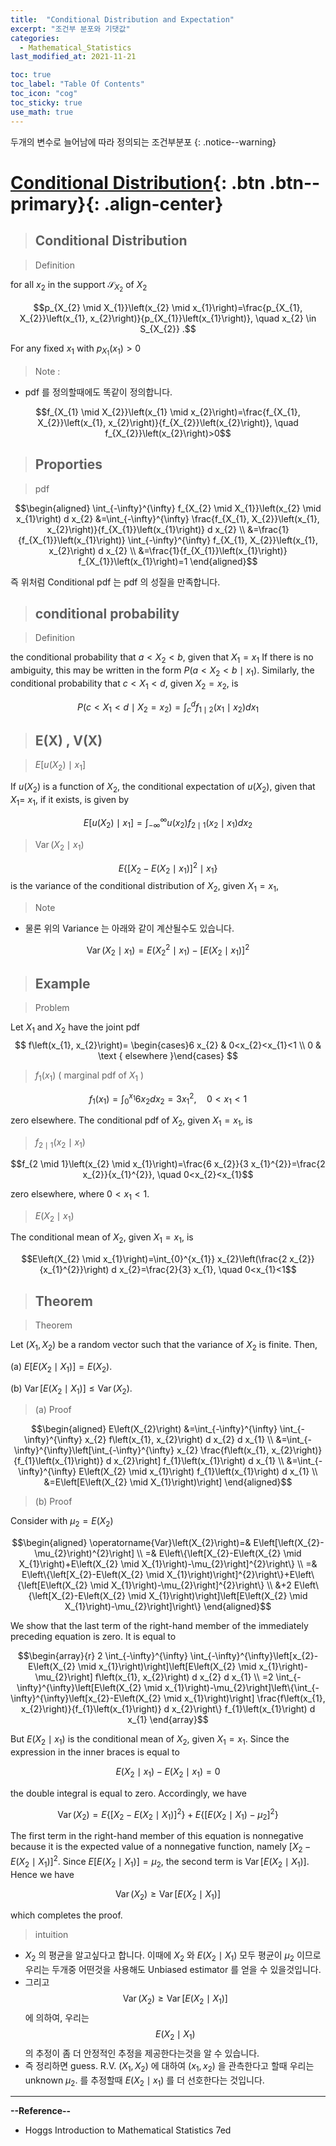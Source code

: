 ```yaml
---
title:  "Conditional Distribution and Expectation"
excerpt: "조건부 분포와 기댓값"
categories:
  - Mathematical_Statistics
last_modified_at: 2021-11-21

toc: true
toc_label: "Table Of Contents"
toc_icon: "cog"
toc_sticky: true
use_math: true
---
```


 두개의 변수로 늘어남에 따라 정의되는 조건부분포
{: .notice--warning}

# [Conditional Distribution](#link){: .btn .btn--primary}{: .align-center}

> ## Conditional Distribution

> Definition

for all $x_{2}$ in the support $\mathcal{S}_{X_{2}}$ of $X_{2}$

$$p_{X_{2} \mid X_{1}}\left(x_{2} \mid x_{1}\right)=\frac{p_{X_{1}, X_{2}}\left(x_{1}, x_{2}\right)}{p_{X_{1}}\left(x_{1}\right)}, \quad x_{2} \in S_{X_{2}} .$$

For any fixed $x_{1}$ with $p_{X_{1}}\left(x_{1}\right)>0$ 

> Note : 

- pdf 를 정의할때에도 똑같이 정의합니다.

$$f_{X_{1} \mid X_{2}}\left(x_{1} \mid x_{2}\right)=\frac{f_{X_{1}, X_{2}}\left(x_{1}, x_{2}\right)}{f_{X_{2}}\left(x_{2}\right)}, \quad f_{X_{2}}\left(x_{2}\right)>0$$

> ## Proporties

> pdf 

$$\begin{aligned}
\int_{-\infty}^{\infty} f_{X_{2} \mid X_{1}}\left(x_{2} \mid x_{1}\right) d x_{2} &=\int_{-\infty}^{\infty} \frac{f_{X_{1}, X_{2}}\left(x_{1}, x_{2}\right)}{f_{X_{1}}\left(x_{1}\right)} d x_{2} \\
&=\frac{1}{f_{X_{1}}\left(x_{1}\right)} \int_{-\infty}^{\infty} f_{X_{1}, X_{2}}\left(x_{1}, x_{2}\right) d x_{2} \\
&=\frac{1}{f_{X_{1}}\left(x_{1}\right)} f_{X_{1}}\left(x_{1}\right)=1
\end{aligned}$$

즉 위처럼 Conditional pdf 는 pdf 의 성질을 만족합니다.

> ## conditional probability

> Definition

the conditional probability that $a<X_{2}<b$, given that $X_{1}=x_{1}$  If there is no ambiguity, this may be written in the form $P\left(a<X_{2}<b \mid x_{1}\right)$. Similarly, the conditional probability that $c<X_{1}<d$, given $X_{2}=x_{2}$, is

$$P\left(c<X_{1}<d \mid X_{2}=x_{2}\right)=\int_{c}^{d} f_{1 \mid 2}\left(x_{1} \mid x_{2}\right) d x_{1}$$

> ## E(X) , V(X)

> $E\left[u\left(X_{2}\right) \mid x_{1}\right]$

If $u\left(X_{2}\right)$ is a function of $X_{2}$, the conditional expectation of $u\left(X_{2}\right)$, given that $X_{1}=$ $x_{1}$, if it exists, is given by

$$E\left[u\left(X_{2}\right) \mid x_{1}\right]=\int_{-\infty}^{\infty} u\left(x_{2}\right) f_{2 \mid 1}\left(x_{2} \mid x_{1}\right) d x_{2}$$

> $\operatorname{Var}\left(X_{2} \mid x_{1}\right)$

$$E\left\{\left[X_{2}-E\left(X_{2} \mid x_{1}\right)\right]^{2} \mid x_{1}\right\}$$ is the variance of the conditional distribution of $X_{2}$, given $X_{1}=x_{1}$, 

> Note

- 물론 위의 Variance 는 아래와 같이 계산될수도 있습니다.

$$\operatorname{Var}\left(X_{2} \mid x_{1}\right)=E\left(X_{2}^{2} \mid x_{1}\right)-\left[E\left(X_{2} \mid x_{1}\right)\right]^{2}$$

> ## Example

> Problem

Let $X_{1}$ and $X_{2}$ have the joint pdf
$$
f\left(x_{1}, x_{2}\right)= \begin{cases}6 x_{2} & 0<x_{2}<x_{1}<1 \\ 0 & \text { elsewhere }\end{cases}
$$
> $f_{1}\left(x_{1}\right)$ ( marginal pdf of $X_{1}$ )

$$f_{1}\left(x_{1}\right)=\int_{0}^{x_{1}} 6 x_{2} d x_{2}=3 x_{1}^{2}, \quad 0<x_{1}<1$$

zero elsewhere. The conditional pdf of $X_{2}$, given $X_{1}=x_{1}$, is

> $f_{2 \mid 1}\left(x_{2} \mid x_{1}\right)$

$$f_{2 \mid 1}\left(x_{2} \mid x_{1}\right)=\frac{6 x_{2}}{3 x_{1}^{2}}=\frac{2 x_{2}}{x_{1}^{2}}, \quad 0<x_{2}<x_{1}$$

zero elsewhere, where $0<x_{1}<1 .$ 

> $E\left(X_{2} \mid x_{1}\right)$

The conditional mean of $X_{2}$, given $X_{1}=x_{1}$, is

$$E\left(X_{2} \mid x_{1}\right)=\int_{0}^{x_{1}} x_{2}\left(\frac{2 x_{2}}{x_{1}^{2}}\right) d x_{2}=\frac{2}{3} x_{1}, \quad 0<x_{1}<1$$

> ## Theorem 

> Theorem

Let $\left(X_{1}, X_{2}\right)$ be a random vector such that the variance of $X_{2}$ is finite. Then,

(a) $E\left[E\left(X_{2} \mid X_{1}\right)\right]=E\left(X_{2}\right)$.

(b) $\operatorname{Var}\left[E\left(X_{2} \mid X_{1}\right)\right] \leq \operatorname{Var}\left(X_{2}\right)$.

> (a) Proof

$$\begin{aligned}
E\left(X_{2}\right) &=\int_{-\infty}^{\infty} \int_{-\infty}^{\infty} x_{2} f\left(x_{1}, x_{2}\right) d x_{2} d x_{1} \\
&=\int_{-\infty}^{\infty}\left[\int_{-\infty}^{\infty} x_{2} \frac{f\left(x_{1}, x_{2}\right)}{f_{1}\left(x_{1}\right)} d x_{2}\right] f_{1}\left(x_{1}\right) d x_{1} \\
&=\int_{-\infty}^{\infty} E\left(X_{2} \mid x_{1}\right) f_{1}\left(x_{1}\right) d x_{1} \\
&=E\left[E\left(X_{2} \mid X_{1}\right)\right]
\end{aligned}$$

> (b) Proof

Consider with $\mu_{2}=E\left(X_{2}\right)$

$$\begin{aligned}
\operatorname{Var}\left(X_{2}\right)=& E\left[\left(X_{2}-\mu_{2}\right)^{2}\right] \\
=& E\left\{\left[X_{2}-E\left(X_{2} \mid X_{1}\right)+E\left(X_{2} \mid X_{1}\right)-\mu_{2}\right]^{2}\right\} \\
=& E\left\{\left[X_{2}-E\left(X_{2} \mid X_{1}\right)\right]^{2}\right\}+E\left\{\left[E\left(X_{2} \mid X_{1}\right)-\mu_{2}\right]^{2}\right\} \\
&+2 E\left\{\left[X_{2}-E\left(X_{2} \mid X_{1}\right)\right]\left[E\left(X_{2} \mid X_{1}\right)-\mu_{2}\right]\right\}
\end{aligned}$$

We show that the last term of the right-hand member of the immediately preceding equation is zero. It is equal to

$$\begin{array}{r}
2 \int_{-\infty}^{\infty} \int_{-\infty}^{\infty}\left[x_{2}-E\left(X_{2} \mid x_{1}\right)\right]\left[E\left(X_{2} \mid x_{1}\right)-\mu_{2}\right] f\left(x_{1}, x_{2}\right) d x_{2} d x_{1} \\
=2 \int_{-\infty}^{\infty}\left[E\left(X_{2} \mid x_{1}\right)-\mu_{2}\right]\left\{\int_{-\infty}^{\infty}\left[x_{2}-E\left(X_{2} \mid x_{1}\right)\right] \frac{f\left(x_{1}, x_{2}\right)}{f_{1}\left(x_{1}\right)} d x_{2}\right\} f_{1}\left(x_{1}\right) d x_{1}
\end{array}$$

But $E\left(X_{2} \mid x_{1}\right)$ is the conditional mean of $X_{2}$, given $X_{1}=x_{1} .$ Since the expression in the inner braces is equal to

$$E\left(X_{2} \mid x_{1}\right)-E\left(X_{2} \mid x_{1}\right)=0$$

the double integral is equal to zero. Accordingly, we have

$$\operatorname{Var}\left(X_{2}\right)=E\left\{\left[X_{2}-E\left(X_{2} \mid X_{1}\right)\right]^{2}\right\}+E\left\{\left[E\left(X_{2} \mid X_{1}\right)-\mu_{2}\right]^{2}\right\}$$

The first term in the right-hand member of this equation is nonnegative because it is the expected value of a nonnegative function, namely $\left[X_{2}-E\left(X_{2} \mid X_{1}\right)\right]^{2}$. Since $E\left[E\left(X_{2} \mid X_{1}\right)\right]=\mu_{2}$, the second term is $\operatorname{Var}\left[E\left(X_{2} \mid X_{1}\right)\right]$. Hence we have

$$\operatorname{Var}\left(X_{2}\right) \geq \operatorname{Var}\left[E\left(X_{2} \mid X_{1}\right)\right]$$

which completes the proof.

> intuition

- $X_2$ 의 평균을 알고싶다고 합니다. 이때에 $X_2$ 와 $E(X_2 \mid X_1)$ 모두 평균이 $\mu_2$ 이므로 우리는 두개중 어떤것을 사용해도 Unbiased estimator 를 얻을 수 있을것입니다. 
- 그리고 $$\operatorname{Var}\left(X_{2}\right) \geq \operatorname{Var}\left[E\left(X_{2} \mid X_{1}\right)\right]$$ 에 의하여, 우리는 $$E\left(X_{2} \mid X_{1}\right)$$ 의 추정이 좀 더 안정적인 추정을 제공한다는것을 알 수 있습니다.
- 즉 정리하면 guess. R.V. $\left(X_{1}, X_{2}\right)$ 에 대하여 $\left(x_{1}, x_{2}\right)$ 을 관측한다고 할때 우리는  unknown $\mu_{2}$. 를 추정할때 $E\left(X_{2} \mid x_{1}\right)$ 를 더 선호한다는 것입니다.

---

**--Reference--**

- Hoggs Introduction to Mathematical Statistics 7ed



